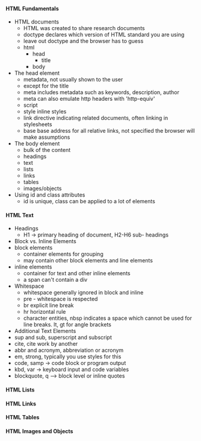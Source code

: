 #### HTML Fundamentals

* HTML documents
  * HTML was created to share research documents
  * doctype declares which version of HTML standard you are using
  * leave out doctype and the browser has to guess
  * html
    * head
      * title
    * body
* The head element
  * metadata, not usually shown to the user
  * except for the title
  * meta includes metadata such as keywords, description, author
  * meta can also emulate http headers with 'http-equiv'
  * script
  * style inline styles
  * link directive indicating related documents, often linking in stylesheets
  * base base address for all relative links, not specified the browser will make assumptions
* The body element
  * bulk of the content
  * headings
  * text
  * lists
  * links
  * tables
  * images/objects
* Using id and class attributes
  * id is unique, class can be applied to a lot of elements 

#### HTML Text
 * Headings
   * H1 -> primary heading of document, H2-H6 sub- headings
 * Block vs. Inline Elements
  * block elements
    * container elements for grouping
    * may contain other block elements and line elements
  * inline elements
    * container for text and other inline elements
    * a span can't contain a div
 * Whitespace
   * whitespace generally ignored in block and inline
   * pre - whitespace is respected
   * br explicit line break
   * hr horizontal rule
   * character entities, nbsp indicates a space which cannot be used for line breaks. lt, gt for angle brackets
 * Additional Text Elements
  * sup and sub, superscript and subscript
  * cite, cite work by another
  * abbr and acronym, abbreviation or acronym
  * em, strong, typically you use styles for this
  * code, samp -> code block or program output
  * kbd, var -> keyboard input and code variables
  * blockquote, q --> block level or inline quotes

#### HTML Lists

#### HTML Links

#### HTML Tables

#### HTML Images and Objects
